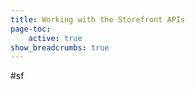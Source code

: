 ```yaml
---
title: Working with the Storefront APIs
page-toc:
    active: true
show_breadcrumbs: true
---
```

#sf